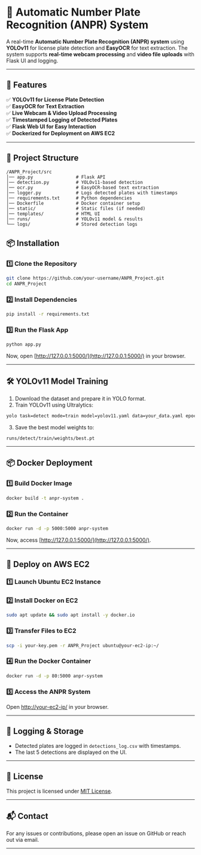 # 🚗 Automatic Number Plate Recognition (ANPR) System

A real-time **Automatic Number Plate Recognition (ANPR) system** using **YOLOv11** for license plate detection and **EasyOCR** for text extraction. The system supports **real-time webcam processing** and **video file uploads** with Flask UI and logging.

---

## 🚀 Features

✅ **YOLOv11 for License Plate Detection**  
✅ **EasyOCR for Text Extraction**  
✅ **Live Webcam & Video Upload Processing**  
✅ **Timestamped Logging of Detected Plates**  
✅ **Flask Web UI for Easy Interaction**  
✅ **Dockerized for Deployment on AWS EC2**  

---


## 📂 Project Structure
```
/ANPR_Project/src
│── app.py                # Flask API
│── detection.py          # YOLOv11-based detection
│── ocr.py                # EasyOCR-based text extraction
│── logger.py             # Logs detected plates with timestamps
│── requirements.txt      # Python dependencies
│── Dockerfile            # Docker container setup
│── static/               # Static files (if needed)
│── templates/            # HTML UI
│── runs/                 # YOLOv11 model & results
└── logs/                 # Stored detection logs
```

## 📦 Installation

### 1️⃣ Clone the Repository
```bash
git clone https://github.com/your-username/ANPR_Project.git
cd ANPR_Project
```

### 2️⃣ Install Dependencies
```bash
pip install -r requirements.txt
```

### 3️⃣ Run the Flask App
```bash
python app.py
```
Now, open [http://127.0.0.1:5000/](http://127.0.0.1:5000/) in your browser.

---

## 🛠 YOLOv11 Model Training
1. Download the dataset and prepare it in YOLO format.
2. Train YOLOv11 using Ultralytics:
```bash
yolo task=detect mode=train model=yolov11.yaml data=your_data.yaml epochs=50
```
3. Save the best model weights to:
```
runs/detect/train/weights/best.pt
```

---

## 📦 Docker Deployment

### 1️⃣ Build Docker Image
```bash
docker build -t anpr-system .
```

### 2️⃣ Run the Container
```bash
docker run -d -p 5000:5000 anpr-system
```
Now, access [http://127.0.0.1:5000/](http://127.0.0.1:5000/).

---

## 🚀 Deploy on AWS EC2

### 1️⃣ Launch Ubuntu EC2 Instance

### 2️⃣ Install Docker on EC2
```bash
sudo apt update && sudo apt install -y docker.io
```

### 3️⃣ Transfer Files to EC2
```bash
scp -i your-key.pem -r ANPR_Project ubuntu@your-ec2-ip:~/
```

### 4️⃣ Run the Docker Container
```bash
docker run -d -p 80:5000 anpr-system
```

### 5️⃣ Access the ANPR System
Open [http://your-ec2-ip/](http://your-ec2-ip/) in your browser.

---

## 📝 Logging & Storage
- Detected plates are logged in `detections_log.csv` with timestamps.
- The last 5 detections are displayed on the UI.

---

## 📜 License
This project is licensed under [MIT License](LICENSE).


---

## 📬 Contact
For any issues or contributions, please open an issue on GitHub or reach out via email.

---


